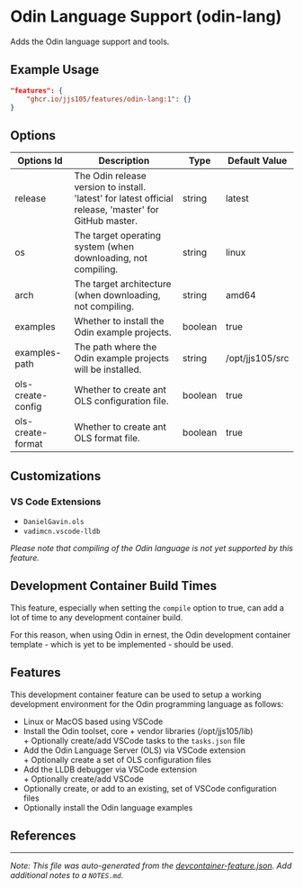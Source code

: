 
# Odin Language Support (odin-lang)

Adds the Odin language support and tools.

## Example Usage

```json
"features": {
    "ghcr.io/jjs105/features/odin-lang:1": {}
}
```

## Options

| Options Id | Description | Type | Default Value |
|-----|-----|-----|-----|
| release | The Odin release version to install. 'latest' for latest official release, 'master' for GitHub master. | string | latest |
| os | The target operating system (when downloading, not compiling. | string | linux |
| arch | The target architecture (when downloading, not compiling. | string | amd64 |
| examples | Whether to install the Odin example projects. | boolean | true |
| examples-path | The path where the Odin example projects will be installed. | string | /opt/jjs105/src |
| ols-create-config | Whether to create ant OLS configuration file. | boolean | true |
| ols-create-format | Whether to create ant OLS format file. | boolean | true |

## Customizations

### VS Code Extensions

- `DanielGavin.ols`
- `vadimcn.vscode-lldb`

_Please note that compiling of the Odin language is not yet supported by this
feature._

## Development Container Build Times

This feature, especially when setting the `compile` option to true, can add a
lot of time to any development container build.

For this reason, when using Odin in ernest, the Odin development container
template - which is yet to be implemented - should be used.

## Features

This development container feature can be used to setup a working development
environment for the Odin programming language as follows:

* Linux or MacOS based using VSCode
* Install the Odin toolset, core + vendor libraries (/opt/jjs105/lib)  
  \+ Optionally create/add VSCode tasks to the `tasks.json` file
* Add the Odin Language Server (OLS) via VSCode extension  
  \+ Optionally create a set of OLS configuration files  
* Add the LLDB debugger via VSCode extension  
  \+ Optionally create/add VSCode 
* Optionally create, or add to an existing, set of VSCode configuration files
* Optionally install the Odin language examples

## References

<!-- markdownlint-disable-file MD041 -->

---

_Note: This file was auto-generated from the [devcontainer-feature.json](devcontainer-feature.json).  Add additional notes to a `NOTES.md`._
